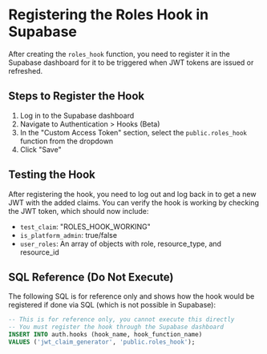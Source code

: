 # Registering the Roles Hook in Supabase

After creating the `roles_hook` function, you need to register it in the Supabase dashboard for it to be triggered when JWT tokens are issued or refreshed.

## Steps to Register the Hook

1. Log in to the Supabase dashboard
2. Navigate to Authentication > Hooks (Beta)
3. In the "Custom Access Token" section, select the `public.roles_hook` function from the dropdown
4. Click "Save"

## Testing the Hook

After registering the hook, you need to log out and log back in to get a new JWT with the added claims. You can verify the hook is working by checking the JWT token, which should now include:

- `test_claim`: "ROLES_HOOK_WORKING"
- `is_platform_admin`: true/false
- `user_roles`: An array of objects with role, resource_type, and resource_id

## SQL Reference (Do Not Execute)

The following SQL is for reference only and shows how the hook would be registered if done via SQL (which is not possible in Supabase):

```sql
-- This is for reference only, you cannot execute this directly
-- You must register the hook through the Supabase dashboard
INSERT INTO auth.hooks (hook_name, hook_function_name)
VALUES ('jwt_claim_generator', 'public.roles_hook');
``` 